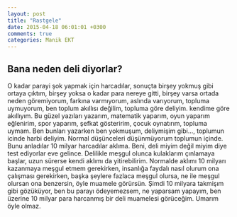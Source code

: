 ```yaml
---
layout: post
title: "Rastgele"
date: 2015-04-18 06:01:01 +0300
comments: true
categories: Manik EKT
---
```


## Bana neden deli diyorlar?

O kadar parayi şok yapmak için harcadılar, sonuçta birşey yokmuş gibi ortaya çıktım, birşey yoksa o kadar para nereye gitti, birşey varsa ortada neden göremiyorum, farkına varmıyorum, aslında varıyorum, topluma uymuyorum, ben toplum akıllısı değilim, topluma göre deliyim. kendime göre akıllıyım. Bu güzel yazıları yazarım, matematik yaparım, oyun yaparım eğlenirim, spor yaparım, şefkat gösteririm, çocuk oynatırım, topluma uymam. Ben bunları yazarken ben yokmuşum, deliymişim gibi..., toplumun icinde harbi deliyim. Normal düşünceleri düşünmüyorum toplumun içinde. Bunu anladılar 10 milyar harcadılar aklıma. Beni, deli miyim değil miyim diye test ediyorlar eve gelince. Delilikle meşgul olunca kulaklarım çınlamaya başlar, uzun sürerse kendi aklımı da yitirebilirim. Normalde aklımı 10 milyarı kazanmaya meşgul etmem gerekirken, insanlığa faydalı nasıl olurum ona çalışması gerekirken, başka şeylere fazlaca meşgul olursa, ne ile meşgul olursan ona benzersin, öyle muamele görürsün. Şimdi 10 milyara takmişım gibi gözüküyor, ben bu parayı ödeyemezsem, ne yaparsam yapayım, ben üzerine 10 milyar para harcanmış bir deli muamelesi görüceğim. Umarım öyle olmaz. 
